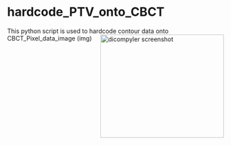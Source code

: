 hardcode_PTV_onto_CBCT
============
This python script is used to hardcode contour data onto CBCT_Pixel_data_image (img)
<img src='https://raw.githubusercontent.com/wiki/bastula/dicompyler/images/0.3/2dview_mac_thumb.png' align='right' height='240' width='287' alt="dicompyler screenshot">
